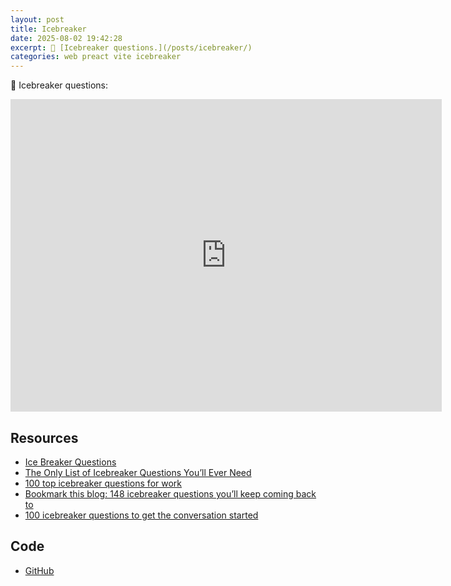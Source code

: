 ```yaml
---
layout: post
title: Icebreaker
date: 2025-08-02 19:42:28
excerpt: 🧊 [Icebreaker questions.](/posts/icebreaker/)
categories: web preact vite icebreaker
---
```


🧊 Icebreaker questions:

<iframe src="https://remarkablegames.org/icebreaker/" frameBorder="0" width="690" height="500" style="display: block; margin: 0 auto;"></iframe>

## Resources

- [Ice Breaker Questions](https://www.mtu.edu/student-leadership/student-orgs/rso-resources/virtual-resources/fun-icebreaking-questions.pdf)
- [The Only List of Icebreaker Questions You’ll Ever Need](https://museumhack.com/list-icebreakers-questions/)
- [100 top icebreaker questions for work](https://www.achievers.com/blog/icebreaker-questions-for-work/)
- [Bookmark this blog: 148 icebreaker questions you’ll keep coming back to](https://www.atlassian.com/blog/teamwork/icebreaker-questions)
- [100 icebreaker questions to get the conversation started](https://www.mural.co/blog/icebreaker-questions)

## Code

- [GitHub](https://github.com/remarkablegames/icebreaker)
